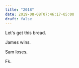 ```yaml
---
title: "2018"
date: 2019-08-08T07:46:17-05:00
draft: false
---
```


Let's get this bread.

James wins.

Sam loses.

Fk.

